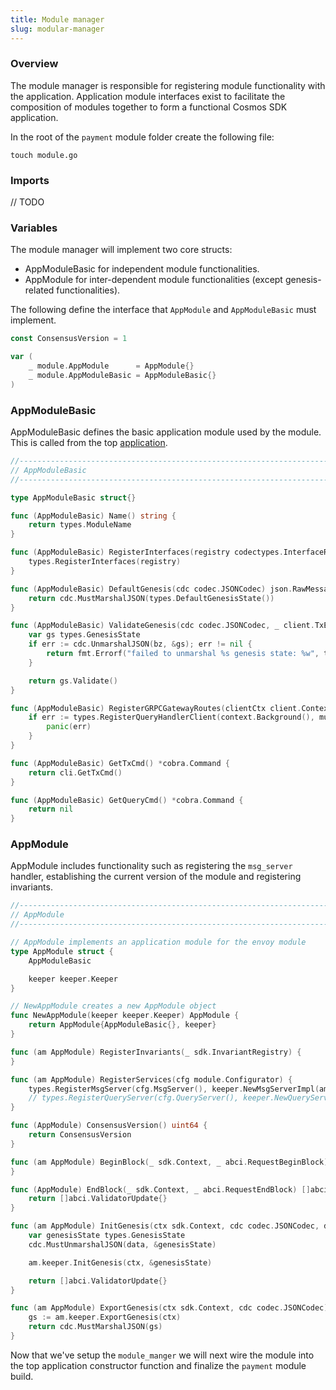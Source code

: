 ```yaml
---
title: Module manager
slug: modular-manager
---
```


### Overview

The module manager is responsible for registering module functionality with the application. Application module interfaces exist to facilitate the composition of modules together to form a functional Cosmos SDK application.

In the root of the `payment` module folder create the following file:

```
touch module.go
```

### Imports

// TODO

### Variables

The module manager will implement two core structs:

-   AppModuleBasic for independent module functionalities.
-   AppModule for inter-dependent module functionalities (except genesis-related functionalities).

The following define the interface that `AppModule` and `AppModuleBasic` must implement.

```Go
const ConsensusVersion = 1

var (
	_ module.AppModule      = AppModule{}
	_ module.AppModuleBasic = AppModuleBasic{}
)
```

### AppModuleBasic

AppModuleBasic defines the basic application module used by the module. This is called from the top [application](app.md).

```Go
//------------------------------------------------------------------------------
// AppModuleBasic
//------------------------------------------------------------------------------

type AppModuleBasic struct{}

func (AppModuleBasic) Name() string {
	return types.ModuleName
}

func (AppModuleBasic) RegisterInterfaces(registry codectypes.InterfaceRegistry) {
	types.RegisterInterfaces(registry)
}

func (AppModuleBasic) DefaultGenesis(cdc codec.JSONCodec) json.RawMessage {
	return cdc.MustMarshalJSON(types.DefaultGenesisState())
}

func (AppModuleBasic) ValidateGenesis(cdc codec.JSONCodec, _ client.TxEncodingConfig, bz json.RawMessage) error {
	var gs types.GenesisState
	if err := cdc.UnmarshalJSON(bz, &gs); err != nil {
		return fmt.Errorf("failed to unmarshal %s genesis state: %w", types.ModuleName, err)
	}

	return gs.Validate()
}

func (AppModuleBasic) RegisterGRPCGatewayRoutes(clientCtx client.Context, mux *runtime.ServeMux) {
	if err := types.RegisterQueryHandlerClient(context.Background(), mux, types.NewQueryClient(clientCtx)); err != nil {
		panic(err)
	}
}

func (AppModuleBasic) GetTxCmd() *cobra.Command {
	return cli.GetTxCmd()
}

func (AppModuleBasic) GetQueryCmd() *cobra.Command {
	return nil
}
```

### AppModule

AppModule includes functionality such as registering the `msg_server` handler, establishing the current version of the module and registering invariants.

```Go
//------------------------------------------------------------------------------
// AppModule
//------------------------------------------------------------------------------

// AppModule implements an application module for the envoy module
type AppModule struct {
	AppModuleBasic

	keeper keeper.Keeper
}

// NewAppModule creates a new AppModule object
func NewAppModule(keeper keeper.Keeper) AppModule {
	return AppModule{AppModuleBasic{}, keeper}
}

func (am AppModule) RegisterInvariants(_ sdk.InvariantRegistry) {
}

func (am AppModule) RegisterServices(cfg module.Configurator) {
	types.RegisterMsgServer(cfg.MsgServer(), keeper.NewMsgServerImpl(am.keeper))
	// types.RegisterQueryServer(cfg.QueryServer(), keeper.NewQueryServerImpl(am.keeper))
}

func (AppModule) ConsensusVersion() uint64 {
	return ConsensusVersion
}

func (am AppModule) BeginBlock(_ sdk.Context, _ abci.RequestBeginBlock) {
}

func (AppModule) EndBlock(_ sdk.Context, _ abci.RequestEndBlock) []abci.ValidatorUpdate {
	return []abci.ValidatorUpdate{}
}

func (am AppModule) InitGenesis(ctx sdk.Context, cdc codec.JSONCodec, data json.RawMessage) []abci.ValidatorUpdate {
	var genesisState types.GenesisState
	cdc.MustUnmarshalJSON(data, &genesisState)

	am.keeper.InitGenesis(ctx, &genesisState)

	return []abci.ValidatorUpdate{}
}

func (am AppModule) ExportGenesis(ctx sdk.Context, cdc codec.JSONCodec) json.RawMessage {
	gs := am.keeper.ExportGenesis(ctx)
	return cdc.MustMarshalJSON(gs)
}
```

Now that we've setup the `module_manger` we will next wire the module into the top application constructor function and finalize the `payment` module build.
